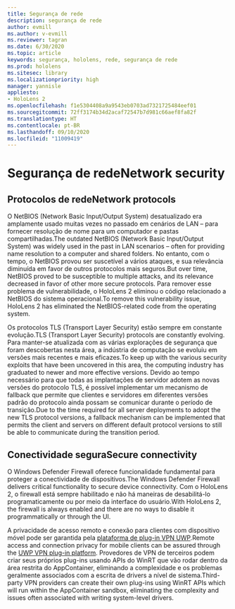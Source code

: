 ```yaml
---
title: Segurança de rede
description: segurança de rede
author: evmill
ms.author: v-evmill
ms.reviewer: tagran
ms.date: 6/30/2020
ms.topic: article
keywords: segurança, hololens, rede, segurança de rede
ms.prod: hololens
ms.sitesec: library
ms.localizationpriority: high
manager: yannisle
appliesto:
- HoloLens 2
ms.openlocfilehash: f1e5304408a9a9543eb0703ad7321725484eef01
ms.sourcegitcommit: 72ff3174b34d2acaf72547b7d981c66aef8fa82f
ms.translationtype: HT
ms.contentlocale: pt-BR
ms.lasthandoff: 09/10/2020
ms.locfileid: "11009419"
---
```

# <span data-ttu-id="1c416-104">Segurança de rede</span><span class="sxs-lookup"><span data-stu-id="1c416-104">Network security</span></span>

## <span data-ttu-id="1c416-105">Protocolos de rede</span><span class="sxs-lookup"><span data-stu-id="1c416-105">Network protocols</span></span>

<span data-ttu-id="1c416-106">O NetBIOS (Network Basic Input/Output System) desatualizado era amplamente usado muitas vezes no passado em cenários de LAN – para fornecer resolução de nome para um computador e pastas compartilhadas.</span><span class="sxs-lookup"><span data-stu-id="1c416-106">The outdated NetBIOS (Network Basic Input/Output System) was widely used in the past in LAN scenarios – often for providing name resolution to a computer and shared folders.</span></span> <span data-ttu-id="1c416-107">No entanto, com o tempo, o NetBIOS provou ser suscetível a vários ataques, e sua relevância diminuída em favor de outros protocolos mais seguros.</span><span class="sxs-lookup"><span data-stu-id="1c416-107">But over time, NetBIOS proved to be susceptible to multiple attacks, and its relevance decreased in favor of other more secure protocols.</span></span> <span data-ttu-id="1c416-108">Para remover esse problema de vulnerabilidade, o HoloLens 2 eliminou o código relacionado a NetBIOS do sistema operacional.</span><span class="sxs-lookup"><span data-stu-id="1c416-108">To remove this vulnerability issue, HoloLens 2 has eliminated the NetBIOS-related code from the operating system.</span></span>

<span data-ttu-id="1c416-109">Os protocolos TLS (Transport Layer Security) estão sempre em constante evolução.</span><span class="sxs-lookup"><span data-stu-id="1c416-109">TLS (Transport Layer Security) protocols are constantly evolving.</span></span> <span data-ttu-id="1c416-110">Para manter-se atualizada com as várias explorações de segurança que foram descobertas nesta área, a indústria de computação se evoluiu em versões mais recentes e mais eficazes.</span><span class="sxs-lookup"><span data-stu-id="1c416-110">To keep up with the various security exploits that have been uncovered in this area, the computing industry has graduated to newer and more effective versions.</span></span> <span data-ttu-id="1c416-111">Devido ao tempo necessário para que todas as implantações de servidor adotem as novas versões do protocolo TLS, é possível implementar um mecanismo de fallback que permite que clientes e servidores em diferentes versões padrão do protocolo ainda possam se comunicar durante o período de transição.</span><span class="sxs-lookup"><span data-stu-id="1c416-111">Due to the time required for all server deployments to adopt the new TLS protocol versions, a fallback mechanism can be implemented that permits the client and servers on different default protocol versions to still be able to communicate during the transition period.</span></span>

## <span data-ttu-id="1c416-112">Conectividade segura</span><span class="sxs-lookup"><span data-stu-id="1c416-112">Secure connectivity</span></span> 

<span data-ttu-id="1c416-113">O Windows Defender Firewall oferece funcionalidade fundamental para proteger a conectividade de dispositivos.</span><span class="sxs-lookup"><span data-stu-id="1c416-113">The Windows Defender Firewall delivers critical functionality to secure device connectivity.</span></span> <span data-ttu-id="1c416-114">Com o HoloLens 2, o firewall está sempre habilitado e não há maneiras de desabilitá-lo programaticamente ou por meio da interface do usuário.</span><span class="sxs-lookup"><span data-stu-id="1c416-114">With HoloLens 2, the firewall is always enabled and there are no ways to disable it programmatically or through the UI.</span></span>

<span data-ttu-id="1c416-115">A privacidade de acesso remoto e conexão para clientes com dispositivo móvel pode ser garantida pela [plataforma de plug-in VPN UWP](https://docs.microsoft.com/uwp/api/Windows.Networking.Vpn?view=winrt-19041).</span><span class="sxs-lookup"><span data-stu-id="1c416-115">Remote access and connection privacy for mobile clients can be assured through the [UWP VPN plug-in platform](https://docs.microsoft.com/uwp/api/Windows.Networking.Vpn?view=winrt-19041).</span></span> <span data-ttu-id="1c416-116">Provedores de VPN de terceiros podem criar seus próprios plug-ins usando APIs do WinRT que vão rodar dentro da área restrita do AppContainer, eliminando a complexidade e os problemas geralmente associados com a escrita de drivers a nível de sistema.</span><span class="sxs-lookup"><span data-stu-id="1c416-116">Third-party VPN providers can create their own plug-ins using WinRT APIs which will run within the AppContainer sandbox, eliminating the complexity and issues often associated with writing system-level drivers.</span></span>
